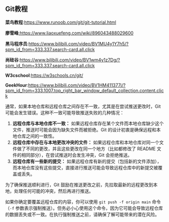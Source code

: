 ## Git教程

**菜鸟教程**:https://www.runoob.com/git/git-tutorial.html

**廖雪峰**[:](https://www.liaoxuefeng.com/)https://www.liaoxuefeng.com/wiki/896043488029600

**黑马程序员**:https://www.bilibili.com/video/BV1MU4y1Y7h5/?spm_id_from=333.337.search-card.all.click

**尚硅谷**:https://www.bilibili.com/video/BV1wm4y1z7Dg/?spm_id_from=333.337.search-card.all.click

**W3cschool**:https://w3schools.cn/git/

**GeekHour**:https://www.bilibili.com/video/BV1HM411377j/?spm_id_from=333.1007.top_right_bar_window_default_collection.content.click



通常，如果本地仓库和远程仓库之间存在不一致，尤其是在尝试推送更改时，Git 可能会发生错误。这种不一致可能导致推送失败的几种情况：

1. **远程仓库与本地仓库不一致：** 如果远程仓库存在某个文件而本地仓库缺少这个文件，推送时可能会因为缺失文件而被拒绝。Git 的设计初衷是确保远程和本地仓库之间的一致性。
2. **远程仓库中存在与本地更改冲突的文件：** 如果远程仓库和本地仓库对同一个文件做了不同的更改，并且这些更改在同一个地方（比如都修改了 README 文件的相同部分），在尝试推送时会发生冲突，Git 会拒绝推送。
3. **远程仓库有一些新的提交：** 如果远程仓库有新的提交（包括新的文件添加），而本地仓库没有这些提交，直接进行推送可能会导致远程仓库中的新提交被覆盖或丢失。

为了确保推送顺利进行，Git 鼓励在推送更改之前，先拉取最新的远程更改到本地，处理任何可能的冲突，然后再进行推送。

如果你确定要覆盖远程仓库的内容，你可以使用 `git push -f origin main` 命令（`-f` 参数表示强制推送）。但务必小心使用这个命令，因为它可能会导致远程仓库的数据丢失或不一致。在执行强制推送之前，请确保了解可能带来的潜在风险。





